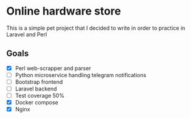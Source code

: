 # Online hardware store

This is a simple pet project that I decided to write in order to practice in Laravel and Perl


## Goals

- [x] Perl web-scrapper and parser
- [ ] Python microservice handling telegram notifications
- [ ] Bootstrap frontend
- [ ] Laravel backend
- [ ] Test coverage 50%
- [x] Docker compose
- [x] Nginx
